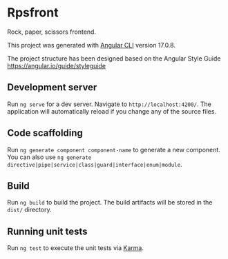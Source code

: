 # Rpsfront

Rock, paper, scissors frontend.

This project was generated with [Angular CLI](https://github.com/angular/angular-cli) version 17.0.8.

The project structure has been designed based on the Angular Style Guide https://angular.io/guide/styleguide

## Development server

Run `ng serve` for a dev server. Navigate to `http://localhost:4200/`. The application will automatically reload if you change any of the source files.

## Code scaffolding

Run `ng generate component component-name` to generate a new component. You can also use `ng generate directive|pipe|service|class|guard|interface|enum|module`.

## Build

Run `ng build` to build the project. The build artifacts will be stored in the `dist/` directory.

## Running unit tests

Run `ng test` to execute the unit tests via [Karma](https://karma-runner.github.io).
